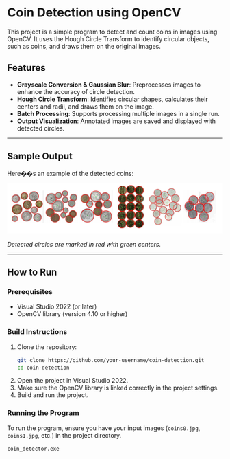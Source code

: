 # Coin Detection using OpenCV

This project is a simple program to detect and count coins in images using OpenCV. It uses the Hough Circle Transform to identify circular objects, such as coins, and draws them on the original images.

## Features
- **Grayscale Conversion & Gaussian Blur**: Preprocesses images to enhance the accuracy of circle detection.
- **Hough Circle Transform**: Identifies circular shapes, calculates their centers and radii, and draws them on the image.
- **Batch Processing**: Supports processing multiple images in a single run.
- **Output Visualization**: Annotated images are saved and displayed with detected circles.

---

## Sample Output
Here��s an example of the detected coins:

![Sample Output](output_sample.png)

*Detected circles are marked in red with green centers.*

---

## How to Run

### Prerequisites
- Visual Studio 2022 (or later)
- OpenCV library (version 4.10 or higher)

### Build Instructions
1. Clone the repository:
    ```bash
    git clone https://github.com/your-username/coin-detection.git
    cd coin-detection
    ```
2. Open the project in Visual Studio 2022.
3. Make sure the OpenCV library is linked correctly in the project settings.
4. Build and run the project.

### Running the Program
To run the program, ensure you have your input images (`coins0.jpg`, `coins1.jpg`, etc.) in the project directory.

```bash
coin_detector.exe
